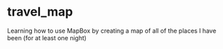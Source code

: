 # travel_map
Learning how to use MapBox by creating a map of all of the places I have been (for at least one night)
